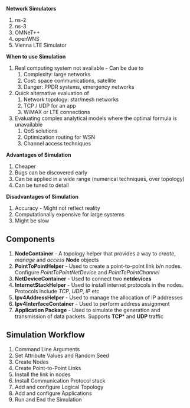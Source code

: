 **Network Simulators**
1. ns-2
2. ns-3
3. OMNeT++
4. openWNS
5. Vienna LTE Simulator

**When to use Simulation**
1. Real computing system not available - Can be due to
	1. Complexity: large networks
	2. Cost: space communications, satellite
	3. Danger: PPDR systems, emergency networks
2. Quick alternative evaluation of
	1. Network topology: star/mesh networks
	2. TCP / UDP for an app
	3. WiMAX or LTE connections
3. Evaluating complex analytical models where the optimal formula is unavailable
	1. QoS solutions
	2. Optimization routing for WSN
	3. Channel access techniques 

**Advantages of Simulation**
1. Cheaper
2. Bugs can be discovered early
3. Can be applied in a wide range (numerical techniques, over topology)
4. Can be tuned to detail

**Disadvantages of Simulation**
1. Accuracy - Might not reflect reality
2. Computationally expensive for large systems
3. Might be slow

## Components
1. **NodeContainer** - A topology helper that provides a way to *create*, *manage* and *access* **Node** objects
2. **PointToPointHelper** - Used to create a point-to-point link b/n nodes. Configure *PointToPointNetDevice*  and *PointToPointChannel*
3. **NetDeviceContainer** - Used to connect two **netdevices**
4. **InternetStackHelper** - Used to install internet protocols in the nodes. Protocols include *TCP*, *UDP*, *IP* etc
5. **Ipv4AddressHelper** - Used to manage the allocation of IP addresses
6. **Ipv4InterfaceContainer** - Used to perform address assignment
7. **Application Package** - Used to simulate the generation and transmission of data packets. Supports **TCP*** and **UDP** traffic
## Simulation Workflow
1. Command Line Arguments
2. Set Attribute Values and Random Seed
3. Create Nodes
4. Create Point-to-Point Links
5. Install the link in nodes
6. Install Communication Protocol stack
7. Add and configure Logical Topology
8. Add and configure Applications
9. Run and End the Simulation